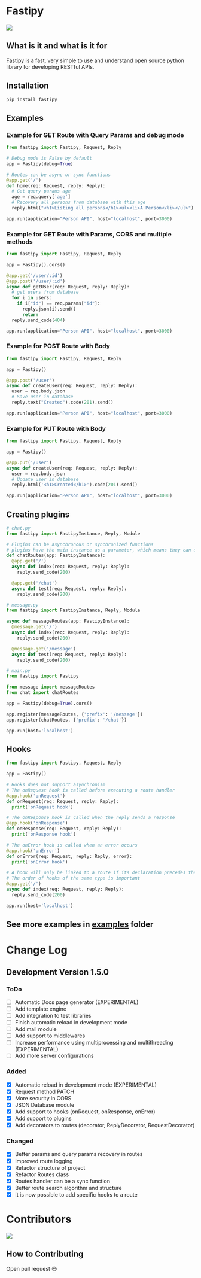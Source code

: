 # Fastipy

<div>
  <img src="https://media.discordapp.net/attachments/887158781832749086/1187385388571037778/fastipy-extended.png">
</div>

## What is it and what is it for

[Fastipy](https://pypi.org/project/Fastipy/) is a fast, very simple to use and understand open source python library for developing RESTful APIs.

## Installation

```bash
pip install fastipy
```

## Examples

### Example for GET Route with Query Params and debug mode

```python
from fastipy import Fastipy, Request, Reply

# Debug mode is False by default
app = Fastipy(debug=True)

# Routes can be async or sync functions
@app.get('/')
def home(req: Request, reply: Reply):
  # Get query params age
  age = req.query['age']
  # Recovery all persons from database with this age
  reply.html("<h1>Listing all persons</h1><ul><li>A Person</li></ul>").code(200).send()

app.run(application="Person API", host="localhost", port=3000)
```

### Example for GET Route with Params, CORS and multiple methods

```python
from fastipy import Fastipy, Request, Reply

app = Fastipy().cors()

@app.get('/user/:id')
@app.post('/user/:id')
async def getUser(req: Request, reply: Reply):
  # get users from database
  for i in users:
    if i["id"] == req.params["id"]:
      reply.json(i).send()
      return
  reply.send_code(404)

app.run(application="Person API", host="localhost", port=3000)
```

### Example for POST Route with Body

```python
from fastipy import Fastipy, Request, Reply

app = Fastipy()

@app.post('/user')
async def createUser(req: Request, reply: Reply):
  user = req.body.json
  # Save user in database
  reply.text("Created").code(201).send()

app.run(application="Person API", host="localhost", port=3000)
```

### Example for PUT Route with Body

```python
from fastipy import Fastipy, Request, Reply

app = Fastipy()

@app.put('/user')
async def createUser(req: Request, reply: Reply):
  user = req.body.json
  # Update user in database
  reply.html('<h1>Created</h1>').code(201).send()

app.run(application="Person API", host="localhost", port=3000)
```

## Creating plugins

```py
# chat.py
from fastipy import FastipyInstance, Reply, Module

# Plugins can be asynchronous or synchronized functions
# plugins have the main instance as a parameter, which means they can use all of Fastipy's functions
def chatRoutes(app: FastipyInstance):
  @app.get('/')
  async def index(req: Request, reply: Reply):
    reply.send_code(200)

  @app.get('/chat')
  async def test(req: Request, reply: Reply):
    reply.send_code(200)
```

```py
# message.py
from fastipy import FastipyInstance, Reply, Module

async def messageRoutes(app: FastipyInstance):
  @message.get('/')
  async def index(req: Request, reply: Reply):
    reply.send_code(200)

  @message.get('/message')
  async def test(req: Request, reply: Reply):
    reply.send_code(200)
```

```py
# main.py
from fastipy import Fastipy

from message import messageRoutes
from chat import chatRoutes

app = Fastipy(debug=True).cors()

app.register(messageRoutes, {'prefix': '/message'})
app.register(chatRoutes, {'prefix': '/chat'})

app.run(host='localhost')
```

## Hooks

```py
from fastipy import Fastipy, Request, Reply

app = Fastipy()

# Hooks does not support asynchronism
# The onRequest hook is called before executing a route handler
@app.hook('onRequest')
def onRequest(req: Request, reply: Reply):
  print('onRequest hook')

# The onResponse hook is called when the reply sends a response
@app.hook('onResponse')
def onResponse(req: Request, reply: Reply):
  print('onResponse hook')

# The onError hook is called when an error occurs
@app.hook('onError')
def onError(req: Request, reply: Reply, error):
  print('onError hook')

# A hook will only be linked to a route if its declaration precedes the route
# The order of hooks of the same type is important
@app.get('/')
async def index(req: Request, reply: Reply):
  reply.send_code(200)

app.run(host='localhost')
```

## See more examples in [examples](https://github.com/Bielgomes/Fastipy/tree/main/examples) folder

# Change Log

## Development Version 1.5.0

### ToDo

- [ ] Automatic Docs page generator (EXPERIMENTAL)
- [ ] Add template engine
- [ ] Add integration to test libraries
- [ ] Finish automatic reload in development mode
- [ ] Add mail module
- [ ] Add support to middlewares
- [ ] Increase performance using multiprocessing and multithreading (EXPERIMENTAL)
- [ ] Add more server configurations

### Added

- [x] Automatic reload in development mode (EXPERIMENTAL)
- [x] Request method PATCH
- [x] More security in CORS
- [x] JSON Database module
- [x] Add support to hooks (onRequest, onResponse, onError)
- [x] Add support to plugins
- [x] Add decorators to routes (decorator, ReplyDecorator, RequestDecorator)

### Changed

- [x] Better params and query params recovery in routes
- [x] Improved route logging
- [x] Refactor structure of project
- [x] Refactor Routes class
- [x] Routes handler can be a sync function
- [x] Better route search algorithm and structure
- [x] It is now possible to add specific hooks to a route

# Contributors

<a href="https://github.com/Bielgomes/Fastipy/graphs/contributors">
  <img src="https://contrib.rocks/image?repo=Bielgomes/Fastipy"/>
</a>

## How to Contributing

Open pull request 😎
